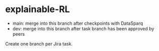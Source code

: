# explainable-RL

- main: merge into this branch after checkpoints with DataSparq
- dev: merge into this branch after task branch has been approved by peers

Create one branch per Jira task. 
